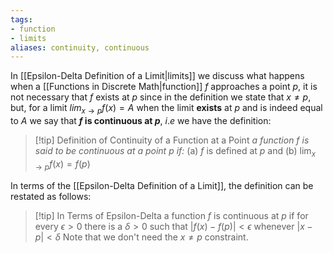 ```yaml
---
tags:
- function
- limits
aliases: continuity, continuous
---
```

In [[Epsilon-Delta Definition of a Limit|limits]] we discuss what happens when a [[Functions in Discrete Math|function]] $f$ approaches a point $p$, it is not necessary that $f$ exists at $p$ since in the definition we state that $x \ne p$, but, for a limit $lim_{x\to p}f(x)=A$ when the limit **exists** at $p$ and is indeed equal to $A$ we say that **$f$ is continuous at $p$**, $i.e$ we have the definition:

>[!tip] Definition of Continuity of a Function at a Point
>*a function $f$ is said to be continuous at a point $p$ if:*
>(a) $f$ is defined at $p$ and
>(b) $\lim_{x\to p}f(x) = f(p)$ 
>

In terms of the [[Epsilon-Delta Definition of a Limit]], the definition can be restated as follows:
>[!tip] In Terms of Epsilon-Delta
>a function $f$ is continuous at $p$ if for every $\epsilon \gt 0$ there is a $\delta \gt 0$ such that
>$|f(x) - f(p)| \lt \epsilon$ whenever $|x-p| \lt \delta$ 
>Note that we don't need the $x\ne p$ constraint.

